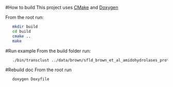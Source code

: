 #How to build
This project uses [CMake](https://cmake.org/) and [Doxygen](http://www.stack.nl/~dimitri/doxygen/index.html)

From the root run:
```Bash
   mkdir build
   cd build
   cmake ..
   make
```

#Run example
From the build folder run:
```Bash
   ./bin/transclust ../data/brown/sfld_brown_et_al_amidohydrolases_protein_similarities_for_beh.txt
```

#Rebuild doc
From the root run
```Bash
   doxygen Doxyfile
   
```
